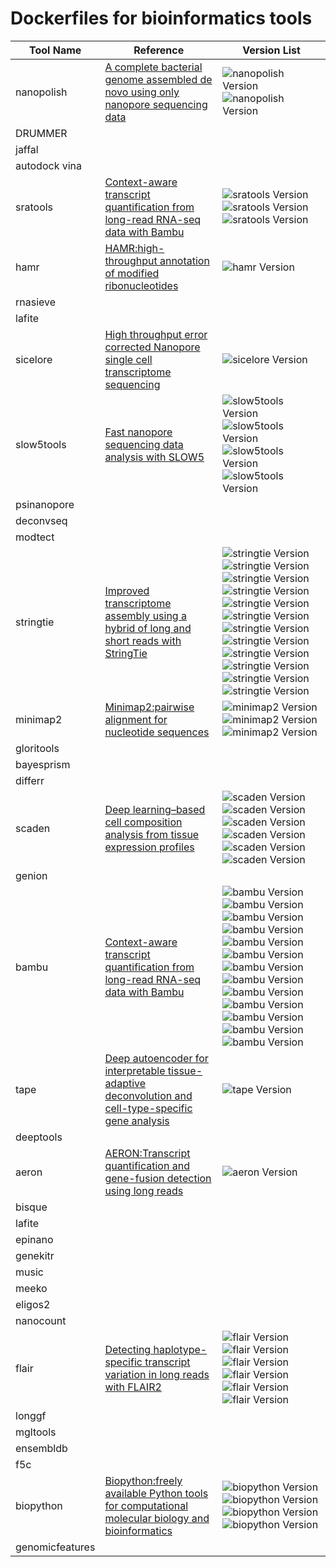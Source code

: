 # Dockerfiles for bioinformatics tools


| Tool Name   | Reference                                                                                     | Version List       | 
|-------------|-----------------------------------------------------------------------------------------------|--------------------|
| nanopolish        | [A complete bacterial genome assembled de novo using only nanopore sequencing data](https://www.nature.com/articles/nmeth.3444) | ![nanopolish Version](https://img.shields.io/badge/nanopolish-0.14.0-blue) ![nanopolish Version](https://img.shields.io/badge/nanopolish-0.13.3-blue) |
| DRUMMER        |  |  |
| jaffal        |  |  |
| autodock vina        |  |  |
| sratools        | [Context-aware transcript quantification from long-read RNA-seq data with Bambu](https://www.nature.com/articles/s41592-023-01908-w) | ![sratools Version](https://img.shields.io/badge/sratools-3.2.1-blue) ![sratools Version](https://img.shields.io/badge/sratools-3.1.1-blue) ![sratools Version](https://img.shields.io/badge/sratools-3.0.3-blue) |
| hamr        | [HAMR:high-throughput annotation of modified ribonucleotides](https://rnajournal.cshlp.org/content/19/12/1684) | ![hamr Version](https://img.shields.io/badge/hamr-0a04208eae481137e0081dd90b9c1a40bc49c9f3-blue) |
| rnasieve        |  |  |
| lafite        |  |  |
| sicelore        | [High throughput error corrected Nanopore single cell transcriptome sequencing](https://doi.org/10.1038/s41467-020-17800-6) | ![sicelore Version](https://img.shields.io/badge/sicelore-2.0-blue) |
| slow5tools        | [Fast nanopore sequencing data analysis with SLOW5](https://www.nature.com/articles/s41587-021-01147-4) | ![slow5tools Version](https://img.shields.io/badge/slow5tools-1.3.0-blue) ![slow5tools Version](https://img.shields.io/badge/slow5tools-1.2.0-blue) ![slow5tools Version](https://img.shields.io/badge/slow5tools-1.1.0-blue) ![slow5tools Version](https://img.shields.io/badge/slow5tools-1.0.0-blue) |
| psinanopore        |  |  |
| deconvseq        |  |  |
| modtect        |  |  |
| stringtie        | [Improved transcriptome assembly using a hybrid of long and short reads with StringTie](https://journals.plos.org/ploscompbiol/article?id=10.1371/journal.pcbi.1009730) | ![stringtie Version](https://img.shields.io/badge/stringtie-3.0.0-blue) ![stringtie Version](https://img.shields.io/badge/stringtie-2.2.3-blue) ![stringtie Version](https://img.shields.io/badge/stringtie-2.2.2-blue) ![stringtie Version](https://img.shields.io/badge/stringtie-2.2.1-blue) ![stringtie Version](https://img.shields.io/badge/stringtie-2.2.0-blue) ![stringtie Version](https://img.shields.io/badge/stringtie-2.1.7-blue) ![stringtie Version](https://img.shields.io/badge/stringtie-2.1.6-blue) ![stringtie Version](https://img.shields.io/badge/stringtie-2.1.5-blue) ![stringtie Version](https://img.shields.io/badge/stringtie-2.1.4-blue) ![stringtie Version](https://img.shields.io/badge/stringtie-2.1.2-blue) ![stringtie Version](https://img.shields.io/badge/stringtie-2.0-blue) ![stringtie Version](https://img.shields.io/badge/stringtie-1.3.6-blue) |
| minimap2        | [Minimap2:pairwise alignment for nucleotide sequences](https://academic.oup.com/bioinformatics/article/37/23/4572/6384570) | ![minimap2 Version](https://img.shields.io/badge/minimap2-2.28-blue) ![minimap2 Version](https://img.shields.io/badge/minimap2-2.27-blue) ![minimap2 Version](https://img.shields.io/badge/minimap2-2.26-blue) |
| gloritools        |  |  |
| bayesprism        |  |  |
| differr        |  |  |
| scaden        | [Deep learning–based cell composition analysis from tissue expression profiles](https://www.science.org/doi/10.1126/sciadv.aba2619) | ![scaden Version](https://img.shields.io/badge/scaden-1.1.2-blue) ![scaden Version](https://img.shields.io/badge/scaden-1.1.1-blue) ![scaden Version](https://img.shields.io/badge/scaden-1.1.0-blue) ![scaden Version](https://img.shields.io/badge/scaden-1.0.2-blue) ![scaden Version](https://img.shields.io/badge/scaden-1.0.1-blue) ![scaden Version](https://img.shields.io/badge/scaden-1.0.0-blue) |
| genion        |  |  |
| bambu        | [Context-aware transcript quantification from long-read RNA-seq data with Bambu](https://www.nature.com/articles/s41592-023-01908-w) | ![bambu Version](https://img.shields.io/badge/bambu-3.8.3-blue) ![bambu Version](https://img.shields.io/badge/bambu-3.4.0-blue) ![bambu Version](https://img.shields.io/badge/bambu-3.2.4-blue) ![bambu Version](https://img.shields.io/badge/bambu-3.0.8-blue) ![bambu Version](https://img.shields.io/badge/bambu-3.0.6-blue) ![bambu Version](https://img.shields.io/badge/bambu-3.0.5-blue) ![bambu Version](https://img.shields.io/badge/bambu-3.0.1-blue) ![bambu Version](https://img.shields.io/badge/bambu-2.0.6-blue) ![bambu Version](https://img.shields.io/badge/bambu-2.0.3-blue) ![bambu Version](https://img.shields.io/badge/bambu-2.0.0-blue) ![bambu Version](https://img.shields.io/badge/bambu-1.2.0-blue) ![bambu Version](https://img.shields.io/badge/bambu-1.0.2-blue) ![bambu Version](https://img.shields.io/badge/bambu-1.0.0-blue) |
| tape        | [Deep autoencoder for interpretable tissue-adaptive deconvolution and cell-type-specific gene analysis](https://www.nature.com/articles/s41467-022-34550-9) | ![tape Version](https://img.shields.io/badge/tape-1.1.2-blue) |
| deeptools        |  |  |
| aeron        | [AERON:Transcript quantification and gene-fusion detection using long reads](https://www.biorxiv.org/content/10.1101/2020.01.27.921338v1.full) | ![aeron Version](https://img.shields.io/badge/aeron-a6e7d589e3feeb22b5374b455a1a677e3bb2edfa-blue) |
| bisque        |  |  |
| lafite        |  |  |
| epinano        |  |  |
| genekitr        |  |  |
| music        |  |  |
| meeko        |  |  |
| eligos2        |  |  |
| nanocount        |  |  |
| flair        | [Detecting haplotype-specific transcript variation in long reads with FLAIR2](https://genomebiology.biomedcentral.com/articles/10.1186/s13059-024-03301-y) | ![flair Version](https://img.shields.io/badge/flair-2.0.0-blue) ![flair Version](https://img.shields.io/badge/flair-1.7.0-blue) ![flair Version](https://img.shields.io/badge/flair-1.6.4-blue) ![flair Version](https://img.shields.io/badge/flair-1.6.3-blue) ![flair Version](https://img.shields.io/badge/flair-1.5-blue) ![flair Version](https://img.shields.io/badge/flair-1.4-blue) |
| longgf        |  |  |
| mgltools        |  |  |
| ensembldb        |  |  |
| f5c        |  |  |
| biopython        | [Biopython:freely available Python tools for computational molecular biology and bioinformatics](http://dx.doi.org/10.1093/bioinformatics/btp163) | ![biopython Version](https://img.shields.io/badge/biopython-1.85-blue) ![biopython Version](https://img.shields.io/badge/biopython-1.84-blue) ![biopython Version](https://img.shields.io/badge/biopython-1.83-blue) ![biopython Version](https://img.shields.io/badge/biopython-1.82-blue) |
| genomicfeatures        |  |  |

